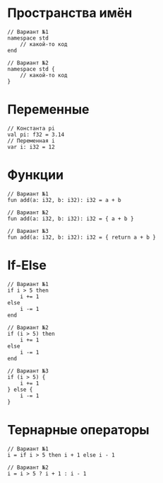# Пространства имён

```
// Вариант №1
namespace std
    // какой-то код
end
```
```
// Вариант №2
namespace std {
    // какой-то код
}
```

# Переменные

```
// Константа pi
val pi: f32 = 3.14
// Переменная i
var i: i32 = 12
```

# Функции

```
// Вариант №1
fun add(a: i32, b: i32): i32 = a + b
```
```
// Вариант №2
fun add(a: i32, b: i32): i32 = { a + b }
```
```
// Вариант №3
fun add(a: i32, b: i32): i32 = { return a + b }
```

# If-Else

```
// Вариант №1
if i > 5 then
    i += 1
else
    i -= 1
end
```
```
// Вариант №2
if (i > 5) then
    i += 1
else
    i -= 1
end
```
```
// Вариант №3
if (i > 5) {
    i += 1
} else {
    i -= 1
}
```

# Тернарные операторы

```
// Вариант №1
i = if i > 5 then i + 1 else i - 1
```
```
// Вариант №2
i = i > 5 ? i + 1 : i - 1
```
